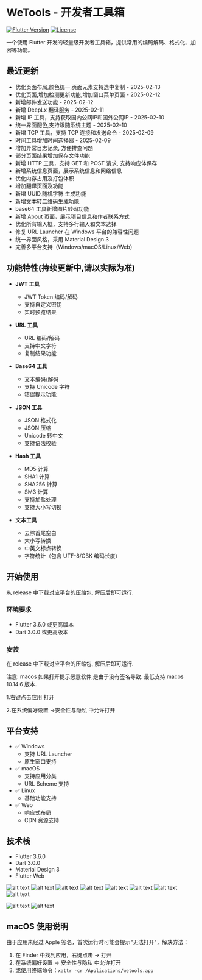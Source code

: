 # WeTools - 开发者工具箱

[![Flutter Version](https://img.shields.io/badge/Flutter-3.6.0-blue.svg)](https://flutter.dev/)
[![License](https://img.shields.io/badge/License-MIT-green.svg)](LICENSE)

一个使用 Flutter 开发的轻量级开发者工具箱，提供常用的编码解码、格式化、加密等功能。

## 最近更新

- 优化页面布局,颜色统一,页面元素支持选中复制 - 2025-02-13
- 优化页面,增加检测更新功能,增加窗口菜单页面 - 2025-02-12
- 新增邮件发送功能 - 2025-02-12
- 新增 DeepLx 翻译服务 - 2025-02-11
- 新增 IP 工具，支持获取国内公网IP和国外公网IP - 2025-02-10
- 统一界面配色,支持跟随系统主题 - 2025-02-10
- 新增 TCP 工具，支持 TCP 连接和发送命令 - 2025-02-09
- 时间工具增加时间选择器 - 2025-02-09
- 增加异常日志记录, 方便排查问题
- 部分页面结果增加保存文件功能
- 新增 HTTP 工具，支持 GET 和 POST 请求, 支持响应体保存
- 新增系统信息页面，展示系统信息和网络信息
- 优化内存占用及打包体积
- 增加翻译页面及功能
- 新增 UUID,随机字符 生成功能
- 新增文本转二维码生成功能
- base64 工具新增图片转码功能
- 新增 About 页面，展示项目信息和作者联系方式
- 优化所有输入框，支持多行输入和文本选择
- 修复 URL Launcher 在 Windows 平台的兼容性问题
- 统一界面风格，采用 Material Design 3
- 完善多平台支持（Windows/macOS/Linux/Web）

## 功能特性(持续更新中,请以实际为准)

- **JWT 工具**
  - JWT Token 编码/解码
  - 支持自定义密钥
  - 实时预览结果

- **URL 工具**
  - URL 编码/解码
  - 支持中文字符
  - 复制结果功能

- **Base64 工具**
  - 文本编码/解码
  - 支持 Unicode 字符
  - 错误提示功能

- **JSON 工具**
  - JSON 格式化
  - JSON 压缩
  - Unicode 转中文
  - 支持语法校验

- **Hash 工具**
  - MD5 计算
  - SHA1 计算
  - SHA256 计算
  - SM3 计算
  - 支持加盐处理
  - 支持大小写切换

- **文本工具**
  - 去除首尾空白
  - 大小写转换
  - 中英文标点转换
  - 字符统计（包含 UTF-8/GBK 编码长度）


## 开始使用
从 release 中下载对应平台的压缩包, 解压后即可运行.

### 环境要求

- Flutter 3.6.0 或更高版本
- Dart 3.0.0 或更高版本

### 安装
在 release 中下载对应平台的压缩包, 解压后即可运行.

注意: macos 如果打开提示恶意软件,是由于没有签名导致. 最低支持 macos 10.14.6 版本.

 1.右键点击应用 打开 

 2.在系统偏好设置 ->安全性与隐私 中允许打开

## 平台支持

- ✅ Windows
  - 支持 URL Launcher
  - 原生窗口支持
- ✅ macOS
  - 支持应用分类
  - URL Scheme 支持
- ✅ Linux
  - 基础功能支持
- ✅ Web
  - 响应式布局
  - CDN 资源支持

## 技术栈

- Flutter 3.6.0
- Dart 3.0.0
- Material Design 3
- Flutter Web


![alt text](./assets/images/长截图_20250131_212816.png)
![alt text](./assets/images/长截图_20250131_212236.png)
![alt text](./assets/images/wetools.exe_20250131_212044.png)
![alt text](./assets/images/长截图_20250131_212358.png)
![alt text](./assets/images/wetools.exe_20250131_212517.png)
![alt text](./assets/images/wetools.exe_20250131_212601.png)
![alt text](./assets/images/wetools.exe_20250131_212700.png)
![alt text](./assets/images/长截图_20250131_212733.png)


![alt text](./assets/gif/录屏_20250128_232717.gif)
![alt text](./assets/gif/录屏_20250128_233004.gif)

## macOS 使用说明

由于应用未经过 Apple 签名，首次运行时可能会提示"无法打开"，解决方法：

1. 在 Finder 中找到应用，右键点击 -> 打开
2. 在系统偏好设置 -> 安全性与隐私 中允许打开
3. 或使用终端命令：`xattr -cr /Applications/wetools.app`




